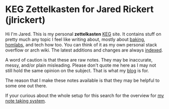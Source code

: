 # KEG Zettelkasten for Jared Rickert (jlrickert)

Hi I'm Jared. This is my personal **zettelkasten** [KEG](../650) site. It contains stuff on pretty much any topic I feel like writing about, mostly about [baking](dex/baking.md), [homlabs](../578), and tech how too. You can think of it as my own personal stack overflow or arch wiki. The latest additions and changes are always [indexed](dex).

A word of caution is that these are raw notes. They may be inaccurate, messy, and/or plain misleading. Please don't quote me here as I may not still hold the same opinion on the subject. That is what my [blog] is for.

The reason that I make these notes available is that they may be helpful to some one out there.

If your curious about the whole setup for this search for the overview for [my note taking system](./649).

[blog]: https://blog.jlrickert.me